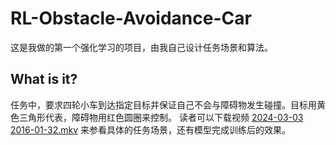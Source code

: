 # RL-Obstacle-Avoidance-Car

这是我做的第一个强化学习的项目，由我自己设计任务场景和算法。

## What is it?

任务中，要求四轮小车到达指定目标并保证自己不会与障碍物发生碰撞。目标用黄色三角形代表，障碍物用红色圆圈来控制。
读者可以下载视频 [2024-03-03 2016-01-32.mkv](./2024-03-03%2016-01-32.mkv) 来参看具体的任务场景，还有模型完成训练后的效果。
